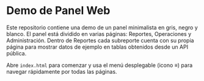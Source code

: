 # Demo de Panel Web

Este repositorio contiene una demo de un panel minimalista en gris, negro y blanco. El panel está dividido en varias páginas: Reportes, Operaciones y Administración. Dentro de Reportes cada subreporte cuenta con su propia página para mostrar datos de ejemplo en tablas obtenidos desde un API pública.

Abre `index.html` para comenzar y usa el menú desplegable (icono ≡) para navegar rápidamente por todas las páginas.
